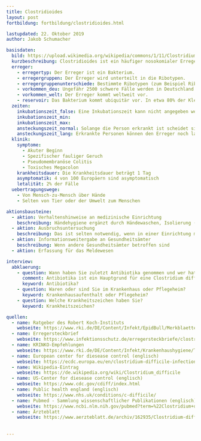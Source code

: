 ```yaml
---
title: Clostridioides 
layout: post
fortbildung: fortbildung/clostridioides.html

lastupdated: 22. Oktober 2019
author: Jakob Schumacher

basisdaten:
  bild: https://upload.wikimedia.org/wikipedia/commons/1/11/ClostridiumDifficile.jpg
  kurzbeschreibung: Clostridioides ist ein häufiger nosokomialer Erreger, der meist nach einer Antibiotikagabe auftritt. Nur Toxin-bildende Erreger verursachen eine Enteritis. Die Behandlungskosten steigen um ca. 7200 Euro pro Fall.
  erreger:
    - erregertyp: Der Erreger ist ein Bakterium. 
    - erregergruppen: Der Erreger wird unterteilt in die Ribotypen. 
    - erregergruppenunterschiede: Bestimmte Ribotypen (zum Beispiel Ribotyp 027) sind gefährlicher als andere.  
    - vorkommen_deu: Ungefähr 2500 schwere Fälle werden in Deutschland gemeldet.
    - vorkommen_welt: Der Erreger kommt weltweit vor.
    - reservoir: Das Bakterium kommt ubiquitär vor. In etwa 80% der Kleinkindern und 5% der Erwachsenen tragen den Erreger im Darm. 
  zeiten:
    inkubationszeit_false: Eine Inkubationszeit kann nicht angegeben werden
    inkubationszeit_min: 
    inkubationszeit_max: 
    ansteckungszeit_normal: Solange die Person erkrankt ist scheidet sie den Erreger aus. Aus pragmatischen Gründen wird empfohlen die Isolierungsmaßnahmen 48h nach Ende der Symptome auszuheben
    ansteckungszeit_lang: Erkrankte Personen können den Erreger noch lange Zeit ausscheiden.
  klinik:
    symptome: 
      - Akuter Beginn
      - Spezifischer fauliger Geruch
      - Pseudomembranöse Colitis
      - Toxisches Megacolon
    krankheitsdauer: Die Krankheitsdauer beträgt 1 Tag
    asymptomatik: 4 von 100 Europäern sind asymptomatisch
    letalität: 2% der Fälle
  uebertragungswege:
    - Von Mensch-zu-Mensch über Hände
    - Selten von Tier oder der Umwelt zum Menschen

aktionsbausteine:
  - aktion: Verhaltenshinweise an medizinische Einrichtung
    beschreibung: Händehygiene ergänzt durch Händewaschen, Isolierung (Heim, Krankenhaus o.ä.), eigene Toilette für erkrankte Personen, Desinfektion (z.B. tägliche Wischdesinfektion), Umstellung auf sporozides Mittel, Steckbettenspüle nach Benutzung sporozid waschen, Minimierung Personalbewegung. Siehe [KRINKO-Empfehlungen zu Clostridioides]() 
  - aktion: Ausbruchsuntersuchung
    beschreibung: Das ist selten notwendig, wenn in einer Einrichtung mehrere Personen betroffen sind und dadurch möglicherweise weitere Fälle verhindert werden können
  - aktion: Informationsweitergabe an Gesundheitsämter
    beschreibung: Wenn andere Gesundheitsämter betroffen sind
  - aktion: Erfassung für das Meldewesen

interview:     
  abklaerung:
    - question: Wann haben Sie zuletzt Antibiotika genommen und wer hat gesagt, dass Sie Antibiotika einnehmen sollen?
      comment: Antibiotika ist ein Hauptgrund für eine Clostridium difficile Diarrhoe. Die Entscheidung ob ein Antibiotikum gegeben werden sollte oder nicht sollte von einer Ärztin/einem Arzt getroffen werden.
      keyword: Antibiotika?
    - question: Waren oder sind Sie im Krankenhaus oder Pflegeheim?
      keyword: Krankenhausaufenthalt oder Pflegeheim?
    - question: Welche Krankheitszeichen haben Sie?
      keyword: Krankheitszeichen?

quellen:
  - name: Ratgeber des Robert Koch-Instituts
    webseite: https://www.rki.de/DE/Content/Infekt/EpidBull/Merkblaetter/Ratgeber_Clostridium-Difficile.html
  - name: Erregersteckbrief
    webseite: https://www.infektionsschutz.de/erregersteckbriefe/clostridium-difficile/
  - name: KRINKO-Empfehlungen
    webseite: https://www.rki.de/DE/Content/Infekt/Krankenhaushygiene/ThemenAZ/C/Hygiene_CDI_BGBL_62-7-2019.pdf?__blob=publicationFile
  - name: European center for diesease control (englisch)
    webseite: https://ecdc.europa.eu/en/clostridium-difficile-infections
  - name: Wikipedia-Eintrag
    webseite: https://de.wikipedia.org/wiki/Clostridium_difficile
  - name: US-Center for diesease control (englisch)
    webseite: https://www.cdc.gov/cdiff/index.html
  - name: Public health england (englisch)
    webseite: https://www.nhs.uk/conditions/c-difficile/
  - name: Pubmed - Sammlung wissenschaftlicher Publikationen (englisch)
    webseite: https://www.ncbi.nlm.nih.gov/pubmed?term=%22Clostridium+difficile%22%5BMesh%5D
  - name: Ärzteblatt
    webseite: https://www.aerzteblatt.de/archiv/162935/Clostridium-difficile-Infektion
    
  
---
```


